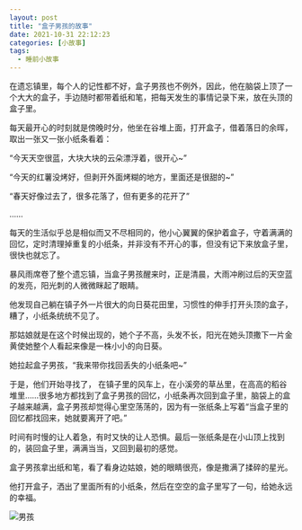 ```yaml
---
layout: post
title: "盒子男孩的故事"
date: 2021-10-31 22:12:23
categories: [小故事]
tags:
  - 睡前小故事
---
```



在遗忘镇里，每个人的记性都不好，盒子男孩也不例外，因此，他在脑袋上顶了一个大大的盒子，手边随时都带着纸和笔，把每天发生的事情记录下来，放在头顶的盒子里。

每天最开心的时刻就是傍晚时分，他坐在谷堆上面，打开盒子，借着落日的余晖，取出一张又一张小纸条看着：

“今天天空很蓝，大块大块的云朵漂浮着，很开心\~”

“今天的红薯没烤好，但剥开外面烤糊的地方，里面还是很甜的\~”

“春天好像过去了，很多花落了，但有更多的花开了”

……

每天的生活似乎总是相似而又不尽相同的，他小心翼翼的保护着盒子，守着满满的回忆，定时清理掉重复的小纸条，并非没有不开心的事，但没有记下来放盒子里，很快也就忘了。

暴风雨席卷了整个遗忘镇，当盒子男孩醒来时，正是清晨，大雨冲刷过后的天空蓝的发亮，阳光刺的人微微眯起了眼睛。

他发现自己躺在镇子外一片很大的向日葵花田里，习惯性的伸手打开头顶的盒子，糟了，小纸条统统不见了。

那姑娘就是在这个时候出现的，她个子不高，头发不长，阳光在她头顶撒下一片金黄使她整个人看起来像是一株小小的向日葵。

她拉起盒子男孩，“我来带你找回丢失的小纸条吧\~”

于是，他们开始寻找了， 在镇子里的风车上，在小溪旁的草丛里，在高高的稻谷堆里……很多地方都找到了盒子男孩的回忆，小纸条再次回到盒子里，脑袋上的盒子越来越满，盒子男孩却觉得心里空荡荡的，因为有一张纸条上写着“当盒子里的回忆都找回来，她就要离开了吧。”

时间有时慢的让人着急，有时又快的让人恐惧。最后一张纸条是在小山顶上找到的，装回盒子里，满满当当，又回到最初的感觉。

盒子男孩拿出纸和笔，看了看身边姑娘，她的眼睛很亮，像是撒满了揉碎的星光。

他打开盒子，洒出了里面所有的小纸条，然后在空空的盒子里写了一句，给她永远的幸福。

![男孩](https://i.loli.net/2021/11/28/laY457nzkZ8qpiN.jpg)
